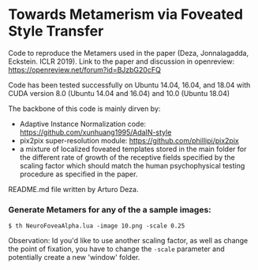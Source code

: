 # Towards Metamerism via Foveated Style Transfer 
Code to reproduce the Metamers used in the paper (Deza, Jonnalagadda, Eckstein. ICLR 2019). Link to the paper and discussion in openreview: https://openreview.net/forum?id=BJzbG20cFQ

Code has been tested successfully on Ubuntu 14.04, 16.04, and 18.04 with CUDA version 8.0 (Ubuntu 14.04 and 16.04) and 10.0 (Ubuntu 18.04)

The backbone of this code is mainly dirven by:
* Adaptive Instance Normalization code: https://github.com/xunhuang1995/AdaIN-style
* pix2pix super-resolution module: https://github.com/phillipi/pix2pix
* a mixture of localized foveated templates stored in the main folder for the different rate of growth of the receptive fields specified by the scaling factor which should match the human psychophysical testing procedure as specified in the paper.

README.md file written by Arturo Deza.

### Generate Metamers for any of the a sample images:

```
$ th NeuroFoveaAlpha.lua -image 10.png -scale 0.25
```

Observation: Id you'd like to use another scaling factor, as well as change the point of fixation, you have to change the `-scale` parameter and potentially create a new 'window' folder.
